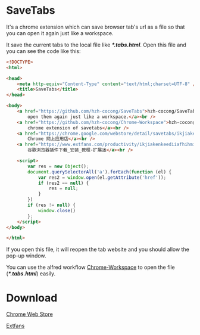 # SaveTabs

It's a chrome extension which can save browser tab's url as a file so that you can open it again just like a workspace.

It save the current tabs to the local file like ***\*.tabs.html***. Open this file and you can see the code like this:

```html
<!DOCTYPE>
<html>

<head>
    <meta http-equiv="Content-Type" content="text/html;charset=UTF-8" />
    <title>SaveTabs</title>
</head>

<body>
    <a href="https://github.com/hzh-cocong/SaveTabs">hzh-cocong/SaveTabs: Save brower tabs as a file so that you can
        open them again just like a workspace.</a><br />
    <a href="https://github.com/hzh-cocong/Chrome-Workspace">hzh-cocong/Chrome-Workspace: A alfred workflow for the
        chrome extension of savetabs</a><br />
    <a href="https://chrome.google.com/webstore/detail/savetabs/ikjiakenkeediiafhihmipcdafkkhdno?hl=zh-CN">SaveTabs -
        Chrome 网上应用店</a><br />
    <a href="https://www.extfans.com/productivity/ikjiakenkeediiafhihmipcdafkkhdno/">SaveTabs Chrome插件,SaveTabs
        谷歌浏览器插件下载_安装_教程-扩展迷</a><br />

    <script>
        var res = new Object();
        document.querySelectorAll('a').forEach(function (el) {
            var res2 = window.open(el.getAttribute('href'));
            if (res2 == null) {
                res = null;
            }
        })
        if (res != null) {
            window.close()
        };
    </script>
</body>

</html>
```

If you open this file, it will reopen the tab website and you should allow the pop-up window.

You can use the alfred workflow [Chrome-Workspace](https://github.com/hzh-cocong/Chrome-Workspace) to open the file (***\*.tabs.html***) easily.

# Download

[Chrome Web Store](https://chrome.google.com/webstore/detail/savetabs/ikjiakenkeediiafhihmipcdafkkhdno)

[Extfans](https://www.extfans.com/productivity/ikjiakenkeediiafhihmipcdafkkhdno/)


